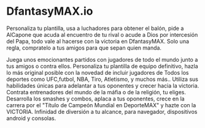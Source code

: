 # DfantasyMAX.io
Personaliza tu plantilla, usa a luchadores para obtener el balón, pide a AlCapone que acuda al encuentro de tu rival o acude a Dios por intercesión del Papa, todo vale al hacerse con la victoria en DfantasyMAX. Solo una regla, compratelo a tus amigos para que sepan quien manda.

Juega unos emocionantes partidos con jugadores de todo el mundo junto a tus amigos o contra ellos. 
Personaliza tu plantilla de equipo definitivo, hazla lo más original posible con la novedad de incluir
jugadores de Todos los deportes como UFC,futbol, NBA, Tiro, Atletismo, y muchos más.. Utiliza
sus habilidades únicas para adelantar a tus oponentes y crecer hacia la victoria. Contrata entrenadores
del mundo de la máfia o de la religión, tu eliges. Desarrolla los smashes y combos, aplaca a tus oponentes,
crece en la carrera por el "Título de Campeón Mundial en DeporteMAX" y hazte con la VICTORIA. 
Infinidad de diversión a tu alcance, para navegador, dispositivos android y consolas.
